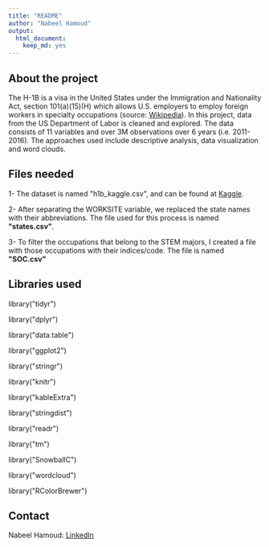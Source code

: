 ```yaml
---
title: "README"
author: "Nabeel Hamoud"
output: 
  html_document: 
    keep_md: yes
---
```




## About the project

The H-1B is a visa in the United States under the Immigration and Nationality Act, section 101(a)(15)(H) which allows U.S. employers to employ foreign workers in specialty occupations (source: [Wikipedia]( https://en.wikipedia.org/wiki/H-1B_visa>)). In this project, data from the US Department of Labor is cleaned and explored. The data consists of 11 variables and over 3M observations over 6 years (i.e. 2011-2016). The approaches used include descriptive analysis, data visualization and word clouds.

## Files needed

1- The dataset is named "h1b_kaggle.csv", and can be found at [Kaggle](https://www.kaggle.com/nsharan/h-1b-visa). 

2- After separating the WORKSITE variable, we replaced the state names with their abbreviations. The file used for this process is named **"states.csv"**.

3- To filter the occupations that belong to the STEM majors, I created a file with those occupations with their indices/code. The file is named **"SOC.csv"**


## Libraries used

library("tidyr")

library("dplyr")

library("data.table")

library("ggplot2")

library("stringr")

library("knitr")

library("kableExtra")

library("stringdist")

library("readr")

library("tm")

library("SnowballC")

library("wordcloud")

library("RColorBrewer")


## Contact
Nabeel Hamoud: [LinkedIn](https://www.linkedin.com/in/nmhamoud/)
